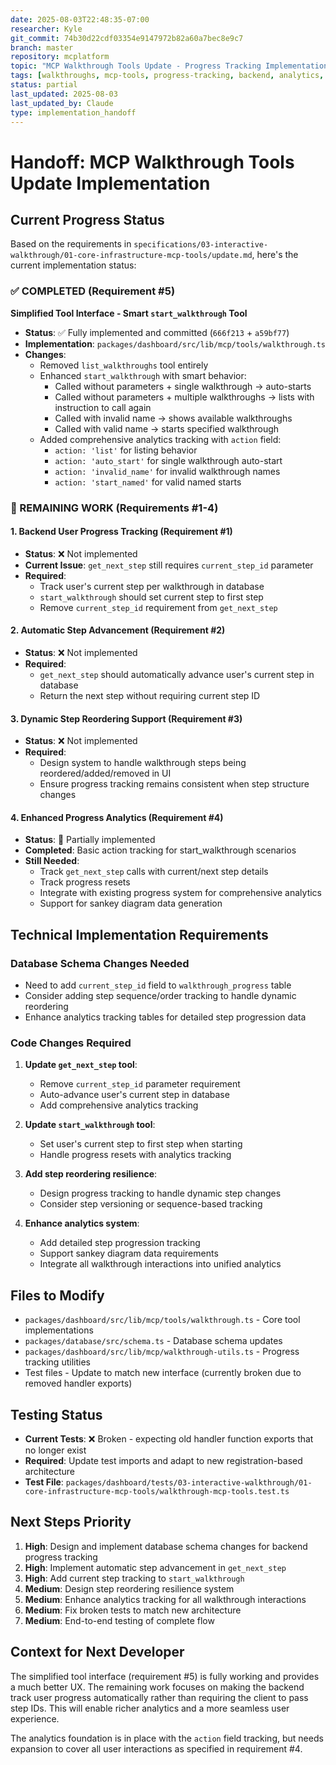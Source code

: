```yaml
---
date: 2025-08-03T22:48:35-07:00 
researcher: Kyle
git_commit: 74b30d22cdf03354e9147972b82a60a7bec8e9c7
branch: master
repository: mcplatform
topic: "MCP Walkthrough Tools Update - Progress Tracking Implementation"
tags: [walkthroughs, mcp-tools, progress-tracking, backend, analytics, simplified-interface]
status: partial
last_updated: 2025-08-03
last_updated_by: Claude
type: implementation_handoff
---
```


# Handoff: MCP Walkthrough Tools Update Implementation

## Current Progress Status

Based on the requirements in `specifications/03-interactive-walkthrough/01-core-infrastructure-mcp-tools/update.md`, here's the current implementation status:

### ✅ COMPLETED (Requirement #5)
**Simplified Tool Interface - Smart `start_walkthrough` Tool**
- **Status**: ✅ Fully implemented and committed (`666f213` + `a59bf77`)
- **Implementation**: `packages/dashboard/src/lib/mcp/tools/walkthrough.ts`
- **Changes**:
  - Removed `list_walkthroughs` tool entirely
  - Enhanced `start_walkthrough` with smart behavior:
    - Called without parameters + single walkthrough → auto-starts
    - Called without parameters + multiple walkthroughs → lists with instruction to call again
    - Called with invalid name → shows available walkthroughs
    - Called with valid name → starts specified walkthrough
  - Added comprehensive analytics tracking with `action` field:
    - `action: 'list'` for listing behavior
    - `action: 'auto_start'` for single walkthrough auto-start  
    - `action: 'invalid_name'` for invalid walkthrough names
    - `action: 'start_named'` for valid named starts

### 🚧 REMAINING WORK (Requirements #1-4)

#### 1. Backend User Progress Tracking (Requirement #1)
- **Status**: ❌ Not implemented
- **Current Issue**: `get_next_step` still requires `current_step_id` parameter
- **Required**: 
  - Track user's current step per walkthrough in database
  - `start_walkthrough` should set current step to first step
  - Remove `current_step_id` requirement from `get_next_step`

#### 2. Automatic Step Advancement (Requirement #2) 
- **Status**: ❌ Not implemented
- **Required**: 
  - `get_next_step` should automatically advance user's current step in database
  - Return the next step without requiring current step ID

#### 3. Dynamic Step Reordering Support (Requirement #3)
- **Status**: ❌ Not implemented  
- **Required**:
  - Design system to handle walkthrough steps being reordered/added/removed in UI
  - Ensure progress tracking remains consistent when step structure changes

#### 4. Enhanced Progress Analytics (Requirement #4)
- **Status**: 🔶 Partially implemented
- **Completed**: Basic action tracking for start_walkthrough scenarios
- **Still Needed**:
  - Track `get_next_step` calls with current/next step details
  - Track progress resets
  - Integrate with existing progress system for comprehensive analytics
  - Support for sankey diagram data generation

## Technical Implementation Requirements

### Database Schema Changes Needed
- Need to add `current_step_id` field to `walkthrough_progress` table
- Consider adding step sequence/order tracking to handle dynamic reordering
- Enhance analytics tracking tables for detailed step progression data

### Code Changes Required
1. **Update `get_next_step` tool**:
   - Remove `current_step_id` parameter requirement
   - Auto-advance user's current step in database
   - Add comprehensive analytics tracking

2. **Update `start_walkthrough` tool**:
   - Set user's current step to first step when starting
   - Handle progress resets with analytics tracking

3. **Add step reordering resilience**:
   - Design progress tracking to handle dynamic step changes
   - Consider step versioning or sequence-based tracking

4. **Enhance analytics system**:
   - Add detailed step progression tracking
   - Support sankey diagram data requirements
   - Integrate all walkthrough interactions into unified analytics

## Files to Modify
- `packages/dashboard/src/lib/mcp/tools/walkthrough.ts` - Core tool implementations
- `packages/database/src/schema.ts` - Database schema updates
- `packages/dashboard/src/lib/mcp/walkthrough-utils.ts` - Progress tracking utilities
- Test files - Update to match new interface (currently broken due to removed handler exports)

## Testing Status
- **Current Tests**: ❌ Broken - expecting old handler function exports that no longer exist
- **Required**: Update test imports and adapt to new registration-based architecture
- **Test File**: `packages/dashboard/tests/03-interactive-walkthrough/01-core-infrastructure-mcp-tools/walkthrough-mcp-tools.test.ts`

## Next Steps Priority
1. **High**: Design and implement database schema changes for backend progress tracking
2. **High**: Implement automatic step advancement in `get_next_step`
3. **High**: Add current step tracking to `start_walkthrough`
4. **Medium**: Design step reordering resilience system
5. **Medium**: Enhance analytics tracking for all walkthrough interactions
6. **Medium**: Fix broken tests to match new architecture
7. **Medium**: End-to-end testing of complete flow

## Context for Next Developer
The simplified tool interface (requirement #5) is fully working and provides a much better UX. The remaining work focuses on making the backend track user progress automatically rather than requiring the client to pass step IDs. This will enable richer analytics and a more seamless user experience.

The analytics foundation is in place with the `action` field tracking, but needs expansion to cover all user interactions as specified in requirement #4.